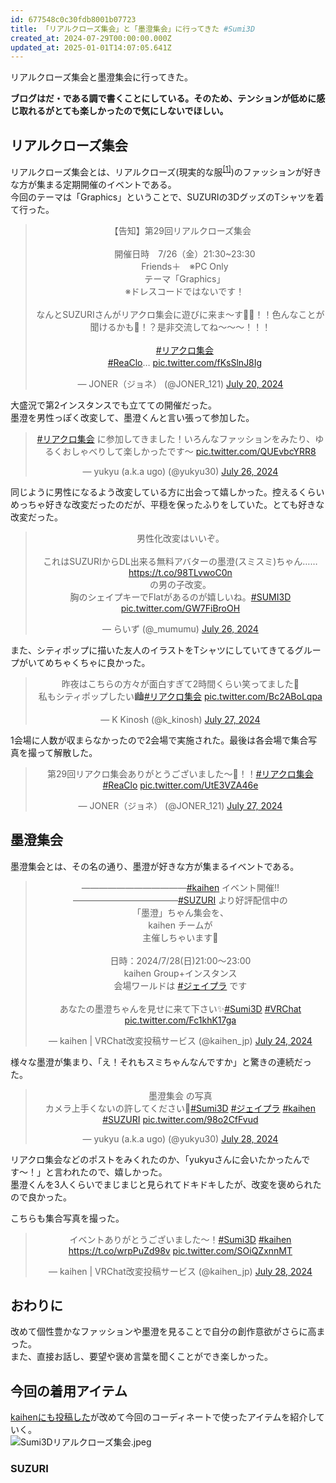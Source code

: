 ```yaml
---
id: 677548c0c30fdb8001b07723
title: 「リアルクローズ集会」と「墨澄集会」に行ってきた #Sumi3D
created_at: 2024-07-29T00:00:00.000Z
updated_at: 2025-01-01T14:07:05.641Z
---
```


<p>リアルクローズ集会と墨澄集会に行ってきた。</p>
<p><strong>ブログはだ・である調で書くことにしている。そのため、テンションが低めに感じ取れるがとても楽しかったので気にしないでほしい。</strong></p>
<h2>リアルクローズ集会</h2>
<p>リアルクローズ集会とは、リアルクローズ(現実的な服<sup class="footnote-ref"><a href="#fn1" id="fnref1">[1]</a></sup>)のファッションが好きな方が集まる定期開催のイベントである。<br/>
今回のテーマは「Graphics」ということで、SUZURIの3DグッズのTシャツを着て行った。</p>
<blockquote align="center" class="twitter-tweet" data-dnt="true"><p dir="ltr" lang="ja">【告知】第29回リアルクローズ集会<br/><br/>　開催日時　7/26（金）21:30~23:30<br/>　Friends＋　※PC Only<br/>　テーマ「Graphics」<br/>　※ドレスコードではないです！<br/><br/>なんとSUZURIさんがリアクロ集会に遊びに来ま～す🎊✨！！色んなことが聞けるかも👀！？是非交流してね～～～！！！<br/><br/>　<a href="https://twitter.com/hashtag/%E3%83%AA%E3%82%A2%E3%82%AF%E3%83%AD%E9%9B%86%E4%BC%9A?src=hash&amp;ref_src=twsrc%5Etfw">#リアクロ集会</a><br/>　<a href="https://twitter.com/hashtag/ReaClo?src=hash&amp;ref_src=twsrc%5Etfw">#ReaClo</a>… <a href="https://t.co/fKsSlnJ8Ig">pic.twitter.com/fKsSlnJ8Ig</a></p>— JONER（ジョネ） (@JONER_121) <a href="https://twitter.com/JONER_121/status/1814496769352651106?ref_src=twsrc%5Etfw">July 20, 2024</a></blockquote>
<script async="" charset="utf-8" src="https://platform.twitter.com/widgets.js"></script>
<p>大盛況で第2インスタンスでも立てての開催だった。<br/>
墨澄を男性っぽく改変して、墨澄くんと言い張って参加した。</p>
<blockquote align="center" class="twitter-tweet" data-dnt="true"><p dir="ltr" lang="ja"><a href="https://twitter.com/hashtag/%E3%83%AA%E3%82%A2%E3%82%AF%E3%83%AD%E9%9B%86%E4%BC%9A?src=hash&amp;ref_src=twsrc%5Etfw">#リアクロ集会</a> に参加してきました！いろんなファッションをみたり、ゆるくおしゃべりして楽しかったです～ <a href="https://t.co/QUEvbcYRR8">pic.twitter.com/QUEvbcYRR8</a></p>— yukyu (a.k.a ugo) (@yukyu30) <a href="https://twitter.com/yukyu30/status/1816851518211109352?ref_src=twsrc%5Etfw">July 26, 2024</a></blockquote>
<script async="" charset="utf-8" src="https://platform.twitter.com/widgets.js"></script>
<p>同じように男性になるよう改変している方に出会って嬉しかった。控えるくらいめっちゃ好きな改変だったのだが、平穏を保ったふりをしていた。とても好きな改変だった。</p>
<blockquote align="center" class="twitter-tweet" data-dnt="true"><p dir="ltr" lang="ja">男性化改変はいいぞ。<br/><br/>これはSUZURIからDL出来る無料アバターの墨澄(スミスミ)ちゃん……<a href="https://t.co/98TLvwoC0n">https://t.co/98TLvwoC0n</a><br/>の男の子改変。<br/>胸のシェイプキーでFlatがあるのが嬉しいね。<a href="https://twitter.com/hashtag/SUMI3D?src=hash&amp;ref_src=twsrc%5Etfw">#SUMI3D</a> <a href="https://t.co/GW7FiBroOH">pic.twitter.com/GW7FiBroOH</a></p>— らいず (@_mumumu) <a href="https://twitter.com/_mumumu/status/1816799382609809792?ref_src=twsrc%5Etfw">July 26, 2024</a></blockquote>
<script async="" charset="utf-8" src="https://platform.twitter.com/widgets.js"></script>
<p>また、シティポップに描いた友人のイラストをTシャツにしていてきてるグループがいてめちゃくちゃに良かった。</p>
<blockquote align="center" class="twitter-tweet" data-dnt="true"><p dir="ltr" lang="ja">昨夜はこちらの方々が面白すぎて2時間くらい笑ってました🤣<br/>私もシティポップしたい🏙️<a href="https://twitter.com/hashtag/%E3%83%AA%E3%82%A2%E3%82%AF%E3%83%AD%E9%9B%86%E4%BC%9A?src=hash&amp;ref_src=twsrc%5Etfw">#リアクロ集会</a> <a href="https://t.co/Bc2ABoLqpa">pic.twitter.com/Bc2ABoLqpa</a></p>— K Kinosh (@k_kinosh) <a href="https://twitter.com/k_kinosh/status/1817033247840489874?ref_src=twsrc%5Etfw">July 27, 2024</a></blockquote>
<script async="" charset="utf-8" src="https://platform.twitter.com/widgets.js"></script>
<p>1会場に人数が収まらなかったので2会場で実施された。最後は各会場で集合写真を撮って解散した。</p>
<blockquote align="center" class="twitter-tweet" data-dnt="true"><p dir="ltr" lang="ja">第29回リアクロ集会ありがとうございました～🥳！！<a href="https://twitter.com/hashtag/%E3%83%AA%E3%82%A2%E3%82%AF%E3%83%AD%E9%9B%86%E4%BC%9A?src=hash&amp;ref_src=twsrc%5Etfw">#リアクロ集会</a><a href="https://twitter.com/hashtag/ReaClo?src=hash&amp;ref_src=twsrc%5Etfw">#ReaClo</a> <a href="https://t.co/UtE3VZA46e">pic.twitter.com/UtE3VZA46e</a></p>— JONER（ジョネ） (@JONER_121) <a href="https://twitter.com/JONER_121/status/1817034543142175040?ref_src=twsrc%5Etfw">July 27, 2024</a></blockquote>
<script async="" charset="utf-8" src="https://platform.twitter.com/widgets.js"></script>
<h2>墨澄集会</h2>
<p>墨澄集会とは、その名の通り、墨澄が好きな方が集まるイベントである。</p>
<blockquote align="center" class="twitter-tweet" data-dnt="true"><p dir="ltr" lang="ja">――――――――――――<a href="https://twitter.com/hashtag/kaihen?src=hash&amp;ref_src=twsrc%5Etfw">#kaihen</a> イベント開催‼️<br/>――――――――――――<a href="https://twitter.com/hashtag/SUZURI?src=hash&amp;ref_src=twsrc%5Etfw">#SUZURI</a> より好評配信中の<br/>「墨澄」ちゃん集会を、<br/>kaihen チームが<br/>主催しちゃいます🧡<br/><br/>日時：2024/7/28(日)21:00～23:00<br/>kaihen Group+インスタンス<br/>会場ワールドは <a href="https://twitter.com/hashtag/%E3%82%B8%E3%82%A7%E3%82%A4%E3%83%97%E3%83%A9?src=hash&amp;ref_src=twsrc%5Etfw">#ジェイプラ</a> です<br/><br/>あなたの墨澄ちゃんを見せに来て下さい✨<a href="https://twitter.com/hashtag/Sumi3D?src=hash&amp;ref_src=twsrc%5Etfw">#Sumi3D</a> <a href="https://twitter.com/hashtag/VRChat?src=hash&amp;ref_src=twsrc%5Etfw">#VRChat</a> <a href="https://t.co/Fc1khK17ga">pic.twitter.com/Fc1khK17ga</a></p>— kaihen | VRChat改変投稿サービス (@kaihen_jp) <a href="https://twitter.com/kaihen_jp/status/1815953520295829792?ref_src=twsrc%5Etfw">July 24, 2024</a></blockquote>
<script async="" charset="utf-8" src="https://platform.twitter.com/widgets.js"></script>
<p>様々な墨澄が集まり、「え！それもスミちゃんなんですか」と驚きの連続だった。</p>
<blockquote align="center" class="twitter-tweet" data-dnt="true"><p dir="ltr" lang="ja">墨澄集会 の写真<br/>カメラ上手くないの許してください🙏<a href="https://twitter.com/hashtag/Sumi3D?src=hash&amp;ref_src=twsrc%5Etfw">#Sumi3D</a> <a href="https://twitter.com/hashtag/%E3%82%B8%E3%82%A7%E3%82%A4%E3%83%97%E3%83%A9?src=hash&amp;ref_src=twsrc%5Etfw">#ジェイプラ</a> <a href="https://twitter.com/hashtag/kaihen?src=hash&amp;ref_src=twsrc%5Etfw">#kaihen</a> <a href="https://twitter.com/hashtag/SUZURI?src=hash&amp;ref_src=twsrc%5Etfw">#SUZURI</a> <a href="https://t.co/98o2CfFvud">pic.twitter.com/98o2CfFvud</a></p>— yukyu (a.k.a ugo) (@yukyu30) <a href="https://twitter.com/yukyu30/status/1817572584843849946?ref_src=twsrc%5Etfw">July 28, 2024</a></blockquote>
<script async="" charset="utf-8" src="https://platform.twitter.com/widgets.js"></script>
<p>リアクロ集会などのポストをみくれたのか、「yukyuさんに会いたかったんです〜！」と言われたので、嬉しかった。<br/>
墨澄くんを3人くらいでまじまじと見られてドキドキしたが、改変を褒められたので良かった。</p>
<p>こちらも集合写真を撮った。</p>
<blockquote align="center" class="twitter-tweet" data-dnt="true"><p dir="ltr" lang="ja">イベントありがとうございました～！<a href="https://twitter.com/hashtag/Sumi3D?src=hash&amp;ref_src=twsrc%5Etfw">#Sumi3D</a> <a href="https://twitter.com/hashtag/kaihen?src=hash&amp;ref_src=twsrc%5Etfw">#kaihen</a> <a href="https://t.co/wrpPuZd98v">https://t.co/wrpPuZd98v</a> <a href="https://t.co/SOiQZxnnMT">pic.twitter.com/SOiQZxnnMT</a></p>— kaihen | VRChat改変投稿サービス (@kaihen_jp) <a href="https://twitter.com/kaihen_jp/status/1817570046820126926?ref_src=twsrc%5Etfw">July 28, 2024</a></blockquote>
<script async="" charset="utf-8" src="https://platform.twitter.com/widgets.js"></script>
<h2>おわりに</h2>
<p>改めて個性豊かなファッションや墨澄を見ることで自分の創作意欲がさらに高まった。<br/>
また、直接お話し、要望や褒め言葉を聞くことができ楽しかった。</p>
<h2>今回の着用アイテム</h2>
<p><a href="https://kaihen.jp/post_detail/1722095332952x983570316771983400">kaihenにも投稿した</a>が改めて今回のコーディネートで使ったアイテムを紹介していく。<br/>
<img alt="Sumi3Dリアルクローズ集会.jpeg" src="Sumi3D%E3%83%AA%E3%82%A2%E3%83%AB%E3%82%AF%E3%83%AD%E3%83%BC%E3%82%B9%E3%82%99%E9%9B%86%E4%BC%9A.jpeg"/></p>
<h3>SUZURI</h3>
<div><div style="left: 0; width: 100%; height: 0; position: relative; padding-bottom: 52.5%; padding-top: 120px;"><iframe allowfullscreen="" data-iframely-url="//cdn.iframe.ly/api/iframe?app=1&amp;url=https%3A%2F%2Fsuzuri.jp%2FKoiWasLie%2Fdigital_products%2F44852&amp;key=878c5bef402f0b2911bf6d4ce6261abd" style="top: 0; left: 0; width: 100%; height: 100%; position: absolute; border: 0;" title="【VRCHAT想定3Dモデル】HalfDeadPierces【アクセサリ】 by こいわずらい。 ( KoiWasLie ) ∞ SUZURI"></iframe></div></div><script async="" charset="utf-8" src="//cdn.iframe.ly/embed.js"></script>
<div><div style="left: 0; width: 100%; height: 0; position: relative; padding-bottom: 52.5%; padding-top: 120px;"><iframe allowfullscreen="" data-iframely-url="//cdn.iframe.ly/api/iframe?app=1&amp;url=https%3A%2F%2Fsuzuri.jp%2FStore_elesato%2Fdigital_products%2F46076&amp;key=878c5bef402f0b2911bf6d4ce6261abd" style="top: 0; left: 0; width: 100%; height: 100%; position: absolute; border: 0;" title="【VRChat】4連ネックレス by えれさとのお店 ( Store_elesato ) ∞ SUZURI"></iframe></div></div><script async="" charset="utf-8" src="//cdn.iframe.ly/embed.js"></script>
<div><div style="left: 0; width: 100%; height: 0; position: relative; padding-bottom: 52.5%; padding-top: 120px;"><iframe allowfullscreen="" data-iframely-url="//cdn.iframe.ly/api/iframe?app=1&amp;url=https%3A%2F%2Fsuzuri.jp%2Fvikingshrimp%2Fdigital_products%2F54137&amp;key=878c5bef402f0b2911bf6d4ce6261abd" style="top: 0; left: 0; width: 100%; height: 100%; position: absolute; border: 0;" title="悟 by SHRIMPのおみせ ( vikingshrimp ) ∞ SUZURI"></iframe></div></div><script async="" charset="utf-8" src="//cdn.iframe.ly/embed.js"></script>
<div><div style="left: 0; width: 100%; height: 0; position: relative; padding-bottom: 52.5%; padding-top: 120px;"><iframe allowfullscreen="" data-iframely-url="//cdn.iframe.ly/api/iframe?app=1&amp;url=https%3A%2F%2Fsuzuri.jp%2Fnearlyequal%2Fdigital_products%2F58204&amp;key=878c5bef402f0b2911bf6d4ce6261abd" style="top: 0; left: 0; width: 100%; height: 100%; position: absolute; border: 0;" title="【墨澄専用】NICO2 ロゴソックス by NEARLY EQUAL ( nearlyequal ) ∞ SUZURI"></iframe></div></div><script async="" charset="utf-8" src="//cdn.iframe.ly/embed.js"></script>
<div><div style="left: 0; width: 100%; height: 0; position: relative; padding-bottom: 52.5%; padding-top: 120px;"><iframe allowfullscreen="" data-iframely-url="//cdn.iframe.ly/api/iframe?app=1&amp;url=https%3A%2F%2Fsuzuri.jp%2Fyukyu30%2Fdigital_products%2F58211&amp;key=878c5bef402f0b2911bf6d4ce6261abd" style="top: 0; left: 0; width: 100%; height: 100%; position: absolute; border: 0;" title="墨澄対応 黒スニーカーテクスチャ by 悠久 ( yukyu30 ) ∞ SUZURI"></iframe></div></div><script async="" charset="utf-8" src="//cdn.iframe.ly/embed.js"></script>
<h3>BOOTH</h3>
<ul>
<li><a href="https://pochiya.booth.pm/items/3416602">【PB対応】ぽちショート</a></li>
<li><a href="https://hero2poi.booth.pm/items/4841044">Urban Street Set / 衣装 [VRC] (杏里 - Anri)</a></li>
</ul>
<hr class="footnotes-sep"/>
<section class="footnotes">
<ol class="footnotes-list">
<li class="footnote-item" id="fn1"><p>https://www.fastretailing.com/jp/glossary/1845.html <a class="footnote-backref" href="#fnref1">↩︎</a></p>
</li>
</ol>
</section>
